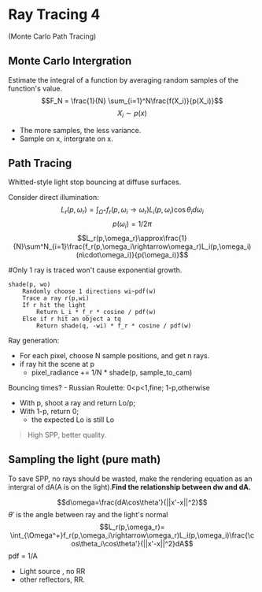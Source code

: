# Ray Tracing 4
(Monte Carlo Path Tracing)
## Monte Carlo Intergration
Estimate the integral of a function by averaging random samples of the function's value.
$$F_N = \frac{1}{N} \sum_{i=1}^N\frac{f(X_i)}{p(X_i)}$$
$$X_i\sim p(x)$$
* The more samples, the less variance.
* Sample on x, intergrate on x.
## Path Tracing
Whitted-style light stop bouncing at diffuse surfaces.

Consider direct illumination:
$$L_r(p,\omega_r)= \int_{\Omega^+}f_r(p,\omega_i\rightarrow\omega_r)L_i(p,\omega_i)\cos\theta_id\omega_i$$
$$p(\omega_i) = 1/2\pi$$
$$L_r(p,\omega_r)\approx\frac{1}{N}\sum^N_{i=1}\frac{f_r(p,\omega_i\rightarrow\omega_r)L_i(p,\omega_i)(n\cdot\omega_i)}{p(\omega_i)}$$

#Only 1 ray is traced won't cause exponential growth.
```
shade(p, wo)
    Randomly choose 1 directions wi~pdf(w)
    Trace a ray r(p,wi)
    If r hit the light
        Return L_i * f_r * cosine / pdf(w)
    Else if r hit an object a tq
        Return shade(q, -wi) * f_r * cosine / pdf(w)
```
Ray generation:

* For each pixel, choose N sample positions, and get n rays.
* if ray hit the scene at p
  * pixel_radiance += 1/N * shade(p, sample_to_cam)

Bouncing times? - Russian Roulette:
0<p<1,fine; 1-p,otherwise

* With p, shoot a ray and return Lo/p;
* With 1-p, return 0;
  * the expected Lo is still Lo

> High SPP, better quality.

## Sampling the light (pure math)
To save SPP, no rays should be wasted, make the rendering equation as an intergral of dA(A is on the light).**Find the relationship between dw and dA.**

$$d\omega=\frac{dA\cos\theta'}{||x'-x||^2}$$
$\theta'$ is the angle between ray and the light's normal
$$L_r(p,\omega_r)= \int_{\Omega^+}f_r(p,\omega_i\rightarrow\omega_r)L_i(p,\omega_i)\frac{\cos\theta_i\cos\theta'}{||x'-x||^2}dA$$
pdf = 1/A
* Light source , no RR
* other reflectors, RR.